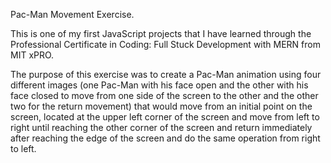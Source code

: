 Pac-Man Movement Exercise.

This is one of my first JavaScript projects that I have learned through the Professional Certificate in Coding: Full Stuck Development with MERN from MIT xPRO.

The purpose of this exercise was to create a Pac-Man animation using four different images (one Pac-Man with his face open and the other with his face closed to move from one side of the screen to the other and the other two for the return movement) that would move from an initial point on the screen, located at the upper left corner of the screen and move from left to right until reaching the other corner of the screen and return immediately after reaching the edge of the screen and do the same operation from right to left.

